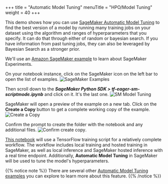 +++
title = "Automatic Model Tuning"
menuTitle = "HPO/Model Tuning"
weight = 40
+++

This demo shows how you can use [SageMaker Automatic Model Tuning](https://docs.aws.amazon.com/sagemaker/latest/dg/automatic-model-tuning.html) to find the best version of a model by running many training jobs on your dataset using the algorithm and ranges of hyperparameters that you specify. It can do that through either of random or bayesian search. If you have information from past tuning jobs, they can also be leveraged by Bayesian Search as a stronger prior.

We'll use an [Amazon SageMaker example](https://github.com/awslabs/amazon-sagemaker-examples/) to learn about SageMaker Experiments.

On your notebook instance, click on the SageMaker icon on the left bar to open the list of examples. 
![SageMaker Examples](/images/other_topics/sagemaker_examples.png)

Then scroll down to the ***SageMaker Python SDK > tf-eager-sm-scriptmode.ipynb*** and click on it. It's the last one.
![SM Model Tuning](/images/other_topics/hpo_example.png)

SageMaker will open a preview of the example on a new tab. Click on the **Create a Copy** button to get a complete working copy of the example.
![Create a Copy](/images/other_topics/example_create_copy.png) 

Confirm the prompt to create the folder with the notebook and any additional files.
![Confirm create copy](/images/other_topics/confirm_example_copy.png).

[This notebook](https://github.com/awslabs/amazon-sagemaker-examples/blob/master/sagemaker-python-sdk/tensorflow-eager-script-mode/tf-eager-sm-scriptmode.ipynb) will use a TensorFlow training script for a relatively complete workflow. The workflow includes local training and hosted training in SageMaker, as well as local inference and SageMaker hosted inference with a real time endpoint. Additionally, **Automatic Model Tuning** in SageMaker will be used to tune the model's hyperparameters. 

{{% notice note %}}
There are several other [Automatic Model Tuning examples](https://github.com/awslabs/amazon-sagemaker-examples/tree/master/hyperparameter_tuning) you can explore to learn more about this feature.
{{% /notice %}}